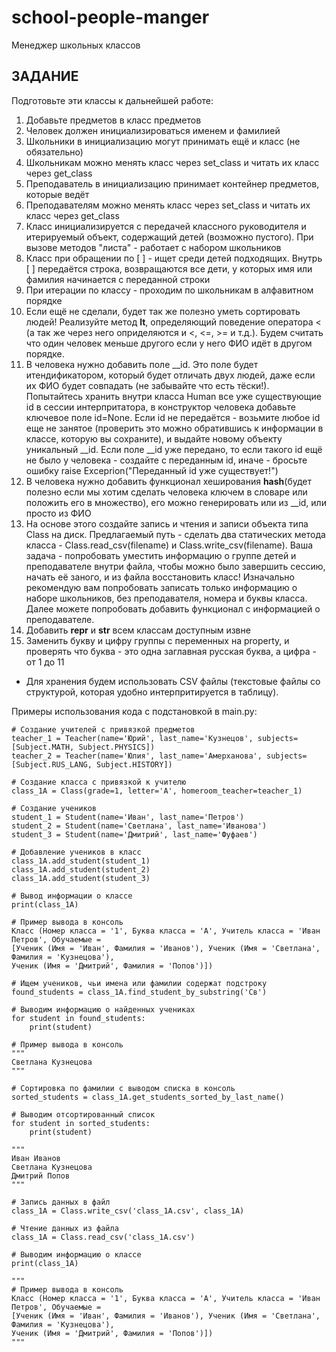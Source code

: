 # school-people-manger
Менеджер школьных классов

## ЗАДАНИЕ

Подготовьте эти классы к дальнейшей работе:

1.  Добавьте предметов в класс предметов
2.  Человек должен инициализироваться именем и фамилией
3.  Школьники в инициализацию могут принимать ещё и класс (не обязательно)
4.  Школьникам можно менять класс через set_class и читать их класс через get_class
5.  Преподаватель в инициализацию принимает контейнер предметов, которые ведёт
6.  Преподавателям можно менять класс через set_class и читать их класс через get_class
7.  Класс инициализируется с передачей классного руководителя и итерируемый объект, содержащий детей (возможно пустого).
    При вызове методов "листа" - работает с набором школьников
9.  Класс при обращении по [ ] - ищет среди детей подходящих. Внутрь [ ] передаётся строка, возвращаются все дети,
    у которых имя или фамилия начинается с переданной строки
10. При итерации по классу - проходим по школьникам в алфавитном порядке
11. Если ещё не сделали, будет так же полезно уметь сортировать людей! Реализуйте метод __lt__, определяющий поведение
    оператора < (а так же через него оприделяются и <, <=, >= и т.д.). Будем считать что один человек меньше другого
    если у него ФИО идёт в другом порядке.
12. В человека нужно добавить поле __id. Это поле будет итендификатором, который будет отличать двух людей, даже если их
    ФИО будет совпадать (не забывайте что есть тёски!). Попытайтесь хранить внутри класса Human все уже существующие id
    в сессии интерпритатора, в конструктор человека добавьте ключевое поле id=None. Если id не передаётся - возьмите
    любое id еще не занятое (проверить это можно обратившись к информации в классе, которую вы сохраните), и выдайте
    новому объекту уникальный __id. Если поле __id уже передано, то если такого id ещё не было у человека - создайте
    с переданным id, иначе - бросьте ошибку raise Exceprion("Переданный id уже существует!")
13. В человека нужно добавить функционал хеширования __hash__(будет полезно если мы хотим сделать человека ключем
    в словаре или положить его в множество), его можно генерировать или из __id, или просто из ФИО
14. На основе этого создайте запись и чтения и записи объекта типа Сlass на диск. Предлагаемый путь - сделать два
    статических метода класса - Class.read_csv(filename) и Class.write_csv(filename). Ваша задача - попробовать уместить
    информацию о группе детей и преподавателе внутри файла, чтобы можно было завершить сессию, начать её заного, и из
    файла восстановить класс! Изначально рекомендую вам попробовать записать только информацию о наборе школьников, без
    преподавателя, номера и буквы класса. Далее можете попробовать добавить функционал с информацией о преподавателе.
15. Добавить __repr__ и __str__ всем классам доступным извне
16. Заменить букву и цифру группы с переменных на property, и проверять что буква - это одна заглавная русская буква,
    а цифра - от 1 до 11

* Для хранения будем использовать CSV файлы (текстовые файлы со структурой, которая удобно интерпритируется в таблицу).


Примеры использования кода с подстановкой в main.py:

```pycon
# Создание учителей с привязкой предметов
teacher_1 = Teacher(name='Юрий', last_name='Кузнецов', subjects=[Subject.MATH, Subject.PHYSICS])
teacher_2 = Teacher(name='Юлия', last_name='Амерханова', subjects=[Subject.RUS_LANG, Subject.HISTORY])
```
```pycon
# Создание класса с привязкой к учителю
class_1A = Class(grade=1, letter='А', homeroom_teacher=teacher_1)
```
```pycon
# Создание учеников
student_1 = Student(name='Иван', last_name='Петров')
student_2 = Student(name='Светлана', last_name='Иванова')
student_3 = Student(name='Дмитрий', last_name='Фуфаев')
```
```pycon
# Добавление учеников в класс
class_1A.add_student(student_1)
class_1A.add_student(student_2)
class_1A.add_student(student_3)
```
```pycon
# Вывод информации о классе
print(class_1A)

# Пример вывода в консоль
Класс (Номер класса = '1', Буква класса = 'А', Учитель класса = 'Иван Петров', Обучаемые = 
[Ученик (Имя = 'Иван', Фамилия = 'Иванов'), Ученик (Имя = 'Светлана', Фамилия = 'Кузнецова'),
Ученик (Имя = 'Дмитрий', Фамилия = 'Попов')])
```
```pycon
# Ищем учеников, чьи имена или фамилии содержат подстроку
found_students = class_1A.find_student_by_substring('Св')

# Выводим информацию о найденных учениках
for student in found_students:
    print(student)
    
# Пример вывода в консоль   
"""
Светлана Кузнецова
"""
```

```pycon
# Сортировка по фамилии с выводом списка в консоль
sorted_students = class_1A.get_students_sorted_by_last_name()

# Выводим отсортированный список
for student in sorted_students:
    print(student)
    
"""
Иван Иванов
Светлана Кузнецова
Дмитрий Попов
"""

```
```pycon
# Запись данных в файл
class_1A = Class.write_csv('class_1A.csv', class_1A)

# Чтение данных из файла
class_1A = Class.read_csv('class_1A.csv')

# Выводим информацию о классе
print(class_1A)

"""
# Пример вывода в консоль
Класс (Номер класса = '1', Буква класса = 'А', Учитель класса = 'Иван Петров', Обучаемые =
[Ученик (Имя = 'Иван', Фамилия = 'Иванов'), Ученик (Имя = 'Светлана', Фамилия = 'Кузнецова'),
Ученик (Имя = 'Дмитрий', Фамилия = 'Попов')])
"""
```